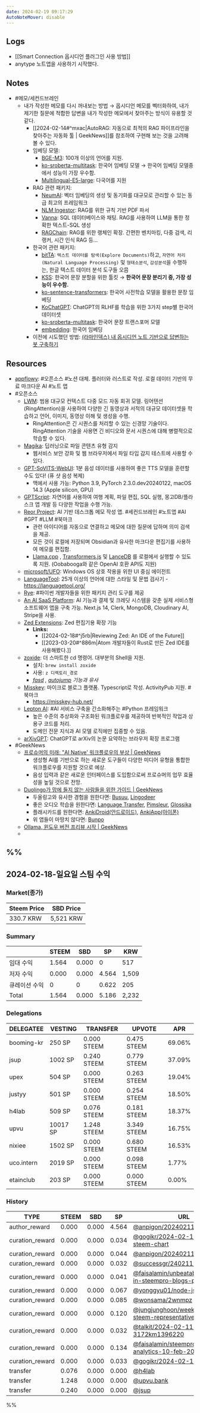 ```yaml
---
date: 2024-02-19 09:17:29
AutoNoteMover: disable
---
```


## Logs

- [[Smart Connection 옵시디언 플러그인 사용 방법]]
- anytype 노트앱을 사용하기 시작했다.

## Notes

- #메모/세컨드브레인
	- 내가 작성한 메모를 다시 꺼내보는 방법 → 옵시디언 메모를 벡터화하여, 내가 제기한 질문에 적합한 답변을 내가 작성한 메모에서 찾아주는 방식이 유용할 것 같다.
		- [[2024-02-14#^mxac|AutoRAG: 자동으로 최적의 RAG 파이프라인을 찾아주는 자동화 툴 | GeekNews]]를 참조하여 구현해 보는 것을 고려해 볼 수 있다.
		- 임베딩 모델:
			- [BGE-M3](https://huggingface.co/BAAI/bge-m3): 100개 이상의 언어를 지원.
			- [ko-sroberta-multitask](https://huggingface.co/jhgan/ko-sroberta-multitask): 한국어 임베딩 모델 → 한국어 임베딩 모델중에서 성능이 가장 우수함.
			- [Multilingual-E5-large](https://huggingface.co/intfloat/multilingual-e5-large): 다국어를 지원
		- RAG 관련 패키지:
			- [NeumAI](https://github.com/NeumTry/NeumAI): 벡터 임베딩의 생성 및 동기화를 대규모로 관리할 수 있는 동급 최고의 프레임워크
			- [NLM Ingestor](https://github.com/nlmatics/nlm-ingestor): RAG를 위한 규칙 기반 PDF 파서
			- [Vanna](https://github.com/vanna-ai/vanna): SQL 데이터베이스와 채팅. RAG를 사용하여 LLM을 통한 정확한 텍스트-SQL 생성
			- [RAGChain](https://github.com/Marker-Inc-Korea/RAGchain): RAG를 위한 랭체인 확장. 간편한 벤치마킹, 다중 검색, 리랭커, 시간 인식 RAG 등...
		- 한국어 관련 패키지:
			- [bitTA](https://github.com/bit2r/bitTA): `텍스트 데이터를 탐색(Explore Documents)`하고, `자연어 처리(Natural Language Processing)` 및 `형태소분석`, `감성분석`을 수행하는, 한글 텍스트 데이터 분석 도구들 오믐
			- [KSS](https://github.com/hyunwoongko/kss): 한국어 문장 분할을 위한 툴킷 → **한국어 문장 분리기 중, 가장 성능이 우수함.**
			- [ko-sentence-transformers](https://github.com/jhgan00/ko-sentence-transformers): 한국어 사전학습 모델을 활용한 문장 임베딩
			- [KoChatGPT](https://github.com/airobotlab/KoChatGPT): ChatGPT의 RLHF를 학습을 위한 3가지 step별 한국어 데이터셋
			- [ko-sroberta-multitask](https://huggingface.co/jhgan/ko-sroberta-multitask): 한국어 문장 트랜스포머 모델
			- [embedding](https://github.com/ratsgo/embedding): 한국어 임베딩
		- 이전에 시도했던 방법: [(라마인덱스) 내 옵시디언 노트 기반으로 답변하는 봇 구축하기](https://anpigon.tistory.com/401)

## Resources
- [appflowy](https://www.appflowy.io/): #오픈소스 #노션 대체. 플러터와 러스트로 작성. 로컬 데이터 기반의 무료 마크다운 AI #노트 앱
- #오픈소스
	- [LWM](https://github.com/LargeWorldModel/LWM): 범용 대규모 컨텍스트 다중 모드 자동 회귀 모델. 링어텐션(RingAttention)을 사용하여 다양한 긴 동영상과 서적의 대규모 데이터셋을 학습하고 언어, 이미지, 동영상 이해 및 생성을 수행.
		- RingAttention은 긴 시퀀스를 처리할 수 있는 신경망 기술이다. RingAttention 기술을 사용면 긴 비디오와 문서 시퀀스에 대해 병렬적으로 학습할 수 있다.
	- [Magika](https://github.com/google/magika): 딥러닝으로 파일 콘텐츠 유형 감지
		- 웹서비스 보안 강화 및 웹 브라우저에서 파일 타입 감지 테스트에 사용할 수 있다.
	- [GPT-SoVITS-WebUI](https://github.com/RVC-Boss/GPT-SoVITS): 1분 음성 데이터를 사용하여 좋은 TTS 모델을 훈련할 수도 있다! (퓨 샷 음성 복제)
		- 맥에서 사용 가능: Python 3.9, PyTorch 2.3.0.dev20240122, macOS 14.3 (Apple silicon, GPU)
	- [GPTScript](https://github.com/gptscript-ai/gptscript): 자연어를 사용하여 여행 계획, 파일 편집, SQL 실행, 몽고DB/플라스크 앱 개발 등 다양한 작업을 수행 가능.
	- [Reor Project](https://github.com/reorproject/reor):  AI 기반 데스크톱 메모 작성 앱. #세컨드브레인 #노트앱 #AI #GPT #LLM #북마크
		- 관련 아이디어를 자동으로 연결하고 메모에 대한 질문에 답하며 의미 검색을 제공. 
		- 모든 것이 로컬에 저장되며 Obsidian과 유사한 마크다운 편집기를 사용하여 메모를 편집함.
		- [Llama.cpp](https://github.com/ggerganov/llama.cpp) , [Transformers.js](https://github.com/xenova/transformers.js) 및 [LanceDB](https://github.com/lancedb/lancedb) 를 로컬에서 실행할 수 있도록 지원. (Oobabooga와 같은 OpenAI 호환 API도 지원)
	- [microsoft/UFO](https://github.com/microsoft/UFO): Windows OS 상호 작용을 위한 UI 중심 에이전트
	- [LanguageTool](https://github.com/languagetool-org/languagetool): 25개 이상의 언어에 대한 스타일 및 문법 검사기
			- https://languagetool.org/
	- [Rye](https://github.com/mitsuhiko/rye): #파이썬 개발자들을 위한 패키지 관리 도구를 제공
	- [An AI SaaS Platform](https://github.com/adrianhajdin/ai_saas_app): AI 기능과 결제 및 크레딧 시스템을 갖춘 실제 서비스형 소프트웨어 앱을 구축 가능. Next.js 14, Clerk, MongoDB, Cloudinary AI, Stripe을 사용.
	- [Zed Extensions](https://github.com/zed-industries/extensions): Zed 편집기용 확장 기능
		- **Links:**
			- [[2024-02-18#^j5rb|Reviewing Zed: An IDE of the Future]]
			- [[2023-03-20#^886m|Atom 개발자들이 Rust로 만든 Zed IDE를 사용해봤다.]]
	- [zoxide](https://github.com/ajeetdsouza/zoxide): 더 스마트한 cd 명령어. 대부분의 Shell을 지원.
		- 설치: `brew install zoxide`
		- 사용: `z 디렉토리_경로`
		- *[fasd](https://github.com/clvv/fasd) , [autojump](https://github.com/wting/autojump) 기능과 유사*
	- [Misskey](https://github.com/misskey-dev/misskey): 마이크로 블로그 플랫폼. Typescript로 작성. ActivityPub 지원. #북마크
		- https://misskey-hub.net/
	- [Lepton AI](https://github.com/leptonai/leptonai): #AI 서비스 구축을 간소화해주는 #Python 프레임워크
		- 높은 수준의 추상화와 구조화된 워크플로우를 제공하여 반복적인 작업과 상용구 코드를 처리.
		- 도메인 전문 지식과 AI 모델 로직에만 집중할 수 있음.
	- [arXivGPT](https://github.com/hunkimForks/chatgpt-arxiv-extension): ChatGPT로 arXiv의 논문 요약하는 브라우저 확장 프로그램
- #GeekNews
	- [프로슈머의 미래: "AI Native' 워크플로우의 부상 | GeekNews](https://news.hada.io/topic?id=13433)
		- 생성형 AI를 기반으로 하는 새로운 도구들이 다양한 미디어 유형을 통합한 워크플로우를 지원할 것으로 예상.
		- 음성 입력과 같은 새로운 인터페이스를 도입함으로써 프로슈머의 업무 효율성을 높일 것으로 전망.
	- [Duolingo가 맘에 들지 않는 사람들을 위한 가이드 | GeekNews](https://news.hada.io/topic?id=13432)
		- 두올링고와 유사한 경험을 원한다면: [Busuu](https://www.busuu.com/ko), [Lingodeer](https://www.lingodeer.com/)
		- 좋은 오디오 학습을 원한다면: [Language Transfer](https://www.languagetransfer.org/), [Pimsleur](https://www.pimsleur.com/), [Glossika](https://ai.glossika.com/)
		- 플래시카드를 원한다면: [AnkiDroid(안드로이드)](https://github.com/ankidroid/Anki-Android), [AnkiApp(아이폰)](https://www.ankiapp.com/)
		- 위 앱들이 마땅치 않다면: [Bunpo](https://bunpo.app/)
	- [Ollama, 윈도우 버전 프리뷰 시작 | GeekNews](https://news.hada.io/topic?id=13428)
	-
%%
---

## 2024-02-18-일요일 스팀 수익

### Market(종가)
| Steem Price | SBD Price |
| --- | --- |
| 330.7 KRW | 5,521 KRW |

### Summary
| | STEEM | SBD | SP | KRW |
| --- | --- | --- | --- |--- |
| 임대 수익 | 1.564 | 0.000 | 0 | 517 |
| 저자 수익 | 0.000 | 0.000 | 4.564 | 1,509 |
| 큐레이션 수익 | 0 | 0 | 0.622 | 205 |
| Total | 1.564 | 0.000 | 5.186 | 2,232 |

### Delegations
| DELEGATEE | VESTING | TRANSFER | UPVOTE | APR |
| --- | --- | --- | --- | --- |
| booming-kr | 250 SP | 0.000 STEEM | 0.475 STEEM | 69.06% |
| jsup | 1002 SP | 0.240 STEEM | 0.779 STEEM | 37.09% |
| upex | 504 SP | 0.000 STEEM | 0.263 STEEM | 19.04% |
| justyy | 501 SP | 0.000 STEEM | 0.254 STEEM | 18.50% |
| h4lab | 509 SP | 0.076 STEEM | 0.181 STEEM | 18.37% |
| upvu | 10017 SP | 1.248 STEEM | 3.349 STEEM | 16.75% |
| nixiee | 1502 SP | 0.000 STEEM | 0.680 STEEM | 16.53% |
| uco.intern | 2019 SP | 0.000 STEEM | 0.098 STEEM | 1.77% |
| etainclub | 203 SP | 0.000 STEEM | 0.000 STEEM | 0.00% |

### History
| TYPE | STEEM | SBD | SP | URL |
| --- | --- | --- | --- | --- |
| author_reward | 0.000 | 0.000 | 4.564 | [@anpigon/20240211t103323730z](https://steemit.com/@anpigon/20240211t103323730z) |
| curation_reward | 0.000 | 0.000 | 0.034 | [@gogikr/2024-02-11-sbd-steem-chart](https://steemit.com/@gogikr/2024-02-11-sbd-steem-chart) |
| curation_reward | 0.000 | 0.000 | 0.044 | [@anpigon/20240211t103323730z](https://steemit.com/@anpigon/20240211t103323730z) |
| curation_reward | 0.000 | 0.000 | 0.032 | [@successgr/240211-](https://steemit.com/@successgr/240211-) |
| curation_reward | 0.000 | 0.000 | 0.041 | [@faisalamin/unbeatable-features-in-steempro-blogs-post-page](https://steemit.com/@faisalamin/unbeatable-features-in-steempro-blogs-post-page) |
| curation_reward | 0.000 | 0.000 | 0.067 | [@yonggyu01/node-js-2km](https://steemit.com/@yonggyu01/node-js-2km) |
| curation_reward | 0.000 | 0.000 | 0.085 | [@wonsama/2wnmpz](https://steemit.com/@wonsama/2wnmpz) |
| curation_reward | 0.000 | 0.000 | 0.120 | [@jungjunghoon/weekly-report-as-steem-representative-2-11-2023](https://steemit.com/@jungjunghoon/weekly-report-as-steem-representative-2-11-2023) |
| curation_reward | 0.000 | 0.000 | 0.032 | [@talkit/2024-02-11-3172km1396220](https://steemit.com/@talkit/2024-02-11-3172km1396220) |
| curation_reward | 0.000 | 0.000 | 0.134 | [@faisalamin/steempro-tools-analytics-10-feb-2024](https://steemit.com/@faisalamin/steempro-tools-analytics-10-feb-2024) |
| curation_reward | 0.000 | 0.000 | 0.033 | [@gogikr/2024-02-12](https://steemit.com/@gogikr/2024-02-12) |
| transfer | 0.076 | 0.000 | 0.000 | [@h4lab](https://steemit.com/@h4lab) |
| transfer | 1.248 | 0.000 | 0.000 | [@upvu.bank](https://steemit.com/@upvu.bank) |
| transfer | 0.240 | 0.000 | 0.000 | [@jsup](https://steemit.com/@jsup) |

%%


